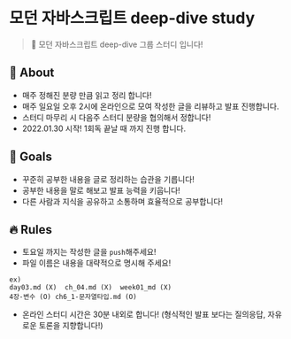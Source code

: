 ﻿
# 모던 자바스크립트 deep-dive study
> 📘 모던 자바스크립트 deep-dive  그룹 스터디 입니다!

## 🤔 About
-  매주 정해진 분량 만큼 읽고 정리 합니다!
- 매주 일요일 오후 2시에 온라인으로 모여 작성한 글을 리뷰하고 발표 진행합니다.
- 스터디 마무리 시 다음주 스터디 분량을 협의해서 정합니다!
- 2022.01.30 시작! 1회독 끝날 때 까지 진행 합니다.

## 🎯 Goals
- 꾸준히 공부한 내용을 글로 정리하는 습관을 기릅니다!
- 공부한 내용을 말로 해보고 발표 능력을 키웁니다!
- 다른 사람과 지식을 공유하고 소통하며 효율적으로 공부합니다!

##  🔥 Rules
- 토요일 까지는 작성한 글을 `push`해주세요!
- 파일 이름은 내용을 대략적으로 명시해 주세요!
```
ex)
day03.md (X)  ch_04.md (X)  week01_md (X)
4장-변수 (O) ch6_1-문자열타입.md (O)
```
- 온라인 스터디 시간은 30분 내외로 합니다!
	(형식적인 발표 보다는 질의응답, 자유로운 토론을 지향합니다!)


